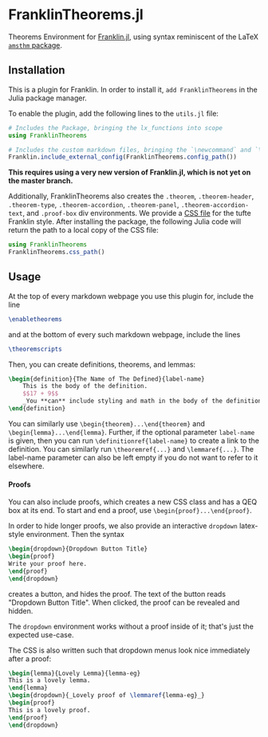 # FranklinTheorems.jl
Theorems Environment for [Franklin.jl](https://franklinjl.org/), using syntax reminiscent of the LaTeX [`amsthm` package](https://ctan.org/pkg/amsthm?lang=en).

## Installation

This is a plugin for Franklin.
In order to install it, `add FranklinTheorems` in the Julia package manager.

To enable the plugin, add the following lines to the `utils.jl` file:
```julia
# Includes the Package, bringing the lx_functions into scope
using FranklinTheorems

# Includes the custom markdown files, bringing the `\newcommand` and `\newenvironment` definitions into scope.
Franklin.include_external_config(FranklinTheorems.config_path()) 
```

**This requires using a very new version of Franklin.jl, which is not yet on the master branch.**

Additionally, FranklinTheorems also creates the `.theorem`, `.theorem-header`, `.theorem-type`, `.theorem-accordion`, `.theorem-panel`, `.theorem-accordion-text`, and `.proof-box` div environments. We provide a [CSS file](/src/FranklinTheorems.css) for the tufte Franklin style.
After installing the package, the following Julia code will return the path to a local copy of the CSS file:
```julia
using FranklinTheorems
FranklinTheorems.css_path()
```

## Usage

At the top of every markdown webpage you use this plugin for, include the line
```latex
\enabletheorems
```
and at the bottom of every such markdown webpage, include the lines
```latex
\theoremscripts
```

Then, you can create definitions, theorems, and lemmas:
```latex
\begin{definition}{The Name of The Defined}{label-name}
	This is the body of the definition.
	$$17 + 9$$
	_You **can** include styling and math in the body of the definition._
\end{definition}
```
You can similarly use `\begin{theorem}...\end{theorem}` and `\begin{lemma}...\end{lemma}`.
Further, if the optional parameter `label-name` is given, then you can run `\definitionref{label-name}` to create a link to the definition.
You can similarly run `\theoremref{...}` and `\lemmaref{...}`.
The label-name parameter can also be left empty if you do not want to refer to it elsewhere.

#### Proofs

You can also include proofs, which creates a new CSS class and has a QEQ box at its end.
To start and end a proof, use `\begin{proof}...\end{proof}`.

In order to hide longer proofs, we also provide an interactive `dropdown` latex-style environment.
Then the syntax
```latex
\begin{dropdown}{Dropdown Button Title}
\begin{proof}
Write your proof here.
\end{proof}
\end{dropdown}
```
creates a button, and hides the proof.
The text of the button reads "Dropdown Button Title".
When clicked, the proof can be revealed and hidden.

The `dropdown` environment works without a proof inside of it; that's just the expected use-case.

The CSS is also written such that dropdown menus look nice immediately after a proof:
```latex
\begin{lemma}{Lovely Lemma}{lemma-eg}
This is a lovely lemma.
\end{lemma}
\begin{dropdown}{_Lovely proof of \lemmaref{lemma-eg}_}
\begin{proof}
This is a lovely proof.
\end{proof}
\end{dropdown}
```

